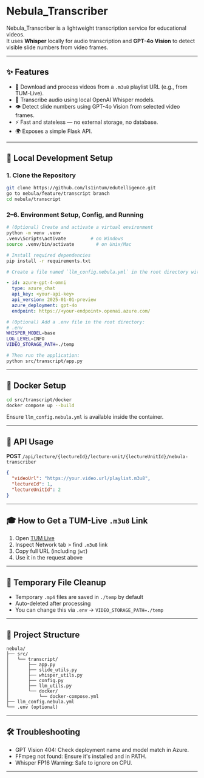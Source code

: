 # Nebula_Transcriber

Nebula_Transcriber is a lightweight transcription service for educational videos.  
It uses **Whisper** locally for audio transcription and **GPT-4o Vision** to detect visible slide numbers from video frames.

---

## ✨ Features

- 🎥 Download and process videos from a `.m3u8` playlist URL (e.g., from TUM-Live).
- 🧠 Transcribe audio using local OpenAI Whisper models.
- 👁️ Detect slide numbers using GPT-4o Vision from selected video frames.
- ⚡ Fast and stateless — no external storage, no database.
- 🌍 Exposes a simple Flask API.

---

## 🧪 Local Development Setup

### 1. Clone the Repository

```bash
git clone https://github.com/ls1intum/edutelligence.git
go to nebula/feature/transcript branch
cd nebula/transcript
```

### 2–6. Environment Setup, Config, and Running

```bash
# (Optional) Create and activate a virtual environment
python -m venv .venv
.venv\Scripts\activate         # on Windows
source .venv/bin/activate        # on Unix/Mac

# Install required dependencies
pip install -r requirements.txt

# Create a file named `llm_config.nebula.yml` in the root directory with this structure:
```

```yaml
- id: azure-gpt-4-omni
  type: azure_chat
  api_key: <your-api-key>
  api_version: 2025-01-01-preview
  azure_deployment: gpt-4o
  endpoint: https://<your-endpoint>.openai.azure.com/
```

```bash
# (Optional) Add a .env file in the root directory:
# .env
WHISPER_MODEL=base
LOG_LEVEL=INFO
VIDEO_STORAGE_PATH=./temp

# Then run the application:
python src/transcript/app.py
```

---

## 🐳 Docker Setup

```bash
cd src/transcript/docker
docker compose up --build
```

Ensure `llm_config.nebula.yml` is available inside the container.

---

## 🚀 API Usage

**POST** `/api/lecture/{lectureId}/lecture-unit/{lectureUnitId}/nebula-transcriber`

```json
{
  "videoUrl": "https://your.video.url/playlist.m3u8",
  "lectureId": 1,
  "lectureUnitId": 2
}
```

---

## 🎓 How to Get a TUM-Live `.m3u8` Link

1. Open [TUM Live](https://live.rbg.tum.de)
2. Inspect Network tab > find `.m3u8` link
3. Copy full URL (including `jwt`)
4. Use it in the request above

---

## 🧹 Temporary File Cleanup

- Temporary `.mp4` files are saved in `./temp` by default
- Auto-deleted after processing
- You can change this via `.env` → `VIDEO_STORAGE_PATH=./temp`

---

## 📁 Project Structure

```
nebula/
├── src/
│   └── transcript/
│       ├── app.py
│       ├── slide_utils.py
│       ├── whisper_utils.py
│       ├── config.py
│       ├── llm_utils.py
│       └── docker/
│           └── docker-compose.yml
├── llm_config.nebula.yml
└── .env (optional)
```

---

## 🛠️ Troubleshooting

- GPT Vision 404: Check deployment name and model match in Azure.
- FFmpeg not found: Ensure it's installed and in PATH.
- Whisper FP16 Warning: Safe to ignore on CPU.

---
